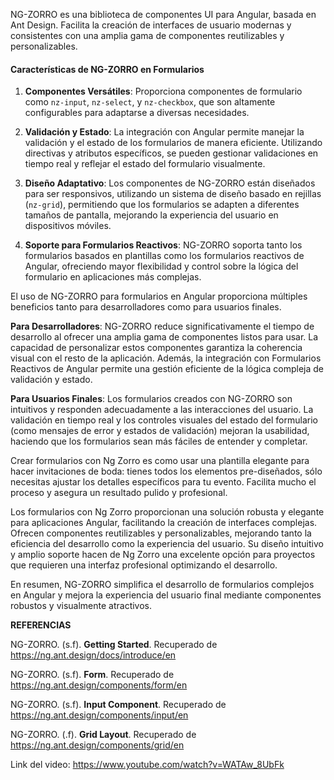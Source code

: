 
NG-ZORRO es una biblioteca de componentes UI para Angular, basada en Ant Design. Facilita la creación de interfaces de usuario modernas y consistentes con una amplia gama de componentes reutilizables y personalizables.

#### Características de NG-ZORRO en Formularios

1. **Componentes Versátiles**: Proporciona componentes de formulario como `nz-input`, `nz-select`, y `nz-checkbox`, que son altamente configurables para adaptarse a diversas necesidades.
    
2. **Validación y Estado**: La integración con Angular permite manejar la validación y el estado de los formularios de manera eficiente. Utilizando directivas y atributos específicos, se pueden gestionar validaciones en tiempo real y reflejar el estado del formulario visualmente.
    
3. **Diseño Adaptativo**: Los componentes de NG-ZORRO están diseñados para ser responsivos, utilizando un sistema de diseño basado en rejillas (`nz-grid`), permitiendo que los formularios se adapten a diferentes tamaños de pantalla, mejorando la experiencia del usuario en dispositivos móviles.
    
4. **Soporte para Formularios Reactivos**: NG-ZORRO soporta tanto los formularios basados en plantillas como los formularios reactivos de Angular, ofreciendo mayor flexibilidad y control sobre la lógica del formulario en aplicaciones más complejas.


El uso de NG-ZORRO para formularios en Angular proporciona múltiples beneficios tanto para desarrolladores como para usuarios finales.

**Para Desarrolladores**: NG-ZORRO reduce significativamente el tiempo de desarrollo al ofrecer una amplia gama de componentes listos para usar. La capacidad de personalizar estos componentes garantiza la coherencia visual con el resto de la aplicación. Además, la integración con Formularios Reactivos de Angular permite una gestión eficiente de la lógica compleja de validación y estado.

**Para Usuarios Finales**: Los formularios creados con NG-ZORRO son intuitivos y responden adecuadamente a las interacciones del usuario. La validación en tiempo real y los controles visuales del estado del formulario (como mensajes de error y estados de validación) mejoran la usabilidad, haciendo que los formularios sean más fáciles de entender y completar.

Crear formularios con Ng Zorro es como usar una plantilla elegante para hacer invitaciones de boda: tienes todos los elementos pre-diseñados, sólo necesitas ajustar los detalles específicos para tu evento. Facilita mucho el proceso y asegura un resultado pulido y profesional.

Los formularios con Ng Zorro proporcionan una solución robusta y elegante para aplicaciones Angular, facilitando la creación de interfaces complejas. Ofrecen componentes reutilizables y personalizables, mejorando tanto la eficiencia del desarrollo como la experiencia del usuario. Su diseño intuitivo y amplio soporte hacen de Ng Zorro una excelente opción para proyectos que requieren una interfaz profesional optimizando el desarrollo.

En resumen, NG-ZORRO simplifica el desarrollo de formularios complejos en Angular y mejora la experiencia del usuario final mediante componentes robustos y visualmente atractivos.



**REFERENCIAS**

NG-ZORRO. (s.f). **Getting Started**. Recuperado de https://ng.ant.design/docs/introduce/en

NG-ZORRO. (s.f). **Form**. Recuperado de https://ng.ant.design/components/form/en

NG-ZORRO. (s.f). **Input Component**. Recuperado de https://ng.ant.design/components/input/en

NG-ZORRO. (.f). **Grid Layout**. Recuperado de https://ng.ant.design/components/grid/en

Link del video: https://www.youtube.com/watch?v=WATAw_8UbFk